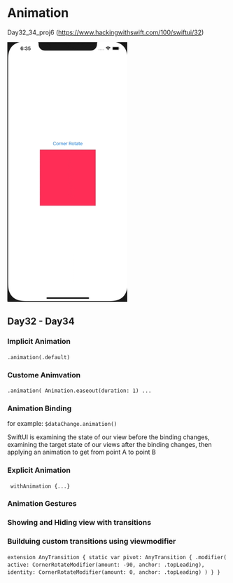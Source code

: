 # Animation

Day32_34_proj6 (https://www.hackingwithswift.com/100/swiftui/32)


![Animation Demo](Demo/Animation.gif)


## Day32 - Day34

### Implicit Animation
`.animation(.default)`

### Custome Animvation
`.animation(
     Animation.easeout(duration: 1)
     ...
     `
### Animation Binding

for example:
 `$dataChange.animation()`
 
 SwiftUI is examining the state of our view before the binding changes, examining the target state of our views after the binding changes, then applying an animation to get from point A to point B
 
 
 ### Explicit Animation
 ` withAnimation {...}`
 
 ### Animation Gestures
 
 ### Showing and Hiding view with transitions
 
 
 ### Builduing custom transitions using viewmodifier
 `
 extension AnyTransition {
     static var pivot: AnyTransition {
         .modifier(
             active: CornerRotateModifier(amount: -90, anchor: .topLeading),
             identity: CornerRotateModifier(amount: 0, anchor: .topLeading)
         )
     }
 }
 `
 
 
